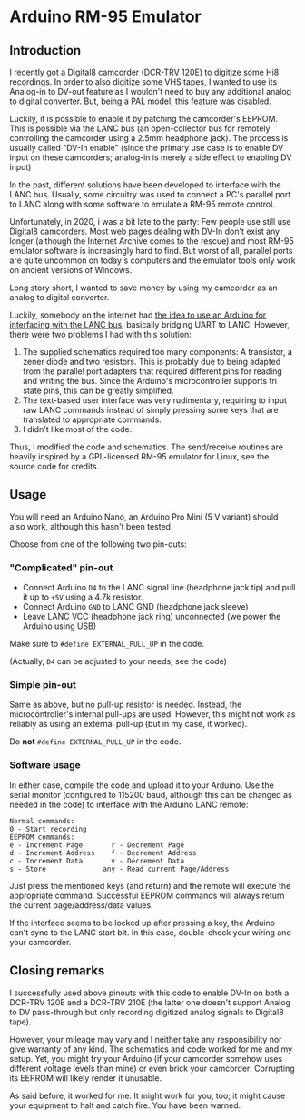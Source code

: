 # Arduino RM-95 Emulator

## Introduction

I recently got a Digital8 camcorder (DCR-TRV 120E) to digitize some Hi8 recordings.
In order to also digitize some VHS tapes, I wanted to use its Analog-in to DV-out feature as I wouldn't need to buy any additional analog to digital converter. But, being a PAL model, this feature was disabled.

Luckily, it is possible to enable it by patching the camcorder's EEPROM.
This is possible via the LANC bus (an open-collector bus for remotely controlling the camcorder using a 2.5mm headphone jack).
The process is usually called "DV-In enable" (since the primary use case is to enable DV input on these camcorders; analog-in is merely a side effect to enabling DV input)

In the past, different solutions have been developed to interface with the LANC bus.
Usually, some circuitry was used to connect a PC's parallel port to LANC along with some software to emulate a RM-95 remote control.

Unfortunately, in 2020, i was a bit late to the party:
Few people use still use Digital8 camcorders.
Most web pages dealing with DV-In don't exist any longer (although the Internet Archive comes to the rescue) and most RM-95 emulator software is increasingly hard to find.
But worst of all, parallel ports are quite uncommon on today's computers and the emulator tools only work on ancient versions of Windows.

Long story short, I wanted to save money by using my camcorder as an analog to digital converter.

Luckily, somebody on the internet had [the idea to use an Arduino for interfacing with the LANC bus](https://create.arduino.cc/projecthub/L-Rosen/serial-to-lanc-control-l-70f735), basically bridging UART to LANC.
However, there were two problems I had with this solution:

1. The supplied schematics required too many components: A transistor, a zener diode and two resistors. This is probably due to being adapted from the parallel port adapters that required different pins for reading and writing the bus. Since the Arduino's microcontroller supports tri state pins, this can be greatly simplified.
1. The text-based user interface was very rudimentary, requiring to input raw LANC commands instead of simply pressing some keys that are translated to appropriate commands.
1. I didn't like most of the code.

Thus, I modified the code and schematics.
The send/receive routines are heavily inspired by a GPL-licensed RM-95 emulator for Linux, see the source code for credits.

## Usage

You will need an Arduino Nano, an Arduino Pro Mini (5 V variant) should also work, although this hasn't been tested.

Choose from one of the following two pin-outs:

### "Complicated" pin-out

* Connect Arduino `D4` to the LANC signal line (headphone jack tip) and pull it up to `+5V` using a 4.7k resistor.
* Connect Arduino `GND` to LANC GND (headphone jack sleeve)
* Leave LANC VCC (headphone jack ring) unconnected (we power the Arduino using USB)

Make sure to `#define EXTERNAL_PULL_UP` in the code.

(Actually, `D4` can be adjusted to your needs, see the code)

### Simple pin-out

Same as above, but no pull-up resistor is needed. Instead, the microcontroller's internal pull-ups are used.
However, this might not work as reliably as using an external pull-up (but in my case, it worked).

Do **not** `#define EXTERNAL_PULL_UP` in the code.

### Software usage
In either case, compile the code and upload it to your Arduino.
Use the serial monitor (configured to 115200 baud, although this can be changed as needed in the code) to interface with the Arduino LANC remote:

````
Normal commands:
0 - Start recording
EEPROM commands:
e - Increment Page       r - Decrement Page
d - Increment Address    f - Decrement Address
c - Increment Data       v - Decrement Data
s - Store              any - Read current Page/Address
````

Just press the mentioned keys (and return) and the remote will execute the appropriate command.
Successful EEPROM commands will always return the current page/address/data values.

If the interface seems to be locked up after pressing a key, the Arduino can't sync to the LANC start bit.
In this case, double-check your wiring and your camcorder.

## Closing remarks

I successfully used above pinouts with this code to enable DV-In on both a DCR-TRV 120E and a DCR-TRV 210E (the latter one doesn't support Analog to DV pass-through but only recording digitized analog signals to Digital8 tape).

However, your mileage may vary and I neither take any responsibility nor give warranty of any kind.
The schematics and code worked for me and my setup.
Yet, you might fry your Arduino (if your camcorder somehow uses different voltage levels than mine) or even brick your camcorder:
Corrupting its EEPROM will likely render it unusable.

As said before, it worked for me.
It might work for you, too; it might cause your equipment to halt and catch fire. You have been warned.
